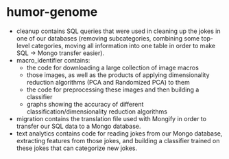 # humor-genome
- cleanup contains SQL queries that were used in cleaning up the jokes in one of our databases (removing subcategories, combining some top-level categories, moving all information into one table in order to make SQL -> Mongo transfer easier).
- macro_identifier contains:
	- the code for downloading a large collection of image macros
	- those images, as well as the products of applying dimensionality reduction algorithms (PCA and Randomized PCA) to them
	- the code for preprocessing these images and then building a classifier
	- graphs showing the accuracy of different classification/dimensionality reduction algorithms
- migration contains the translation file used with Mongify in order to transfer our SQL data to a Mongo database.
- text analytics contains code for reading jokes from our Mongo database, extracting features from those jokes, and building a classifier trained on these jokes that can categorize new jokes.
